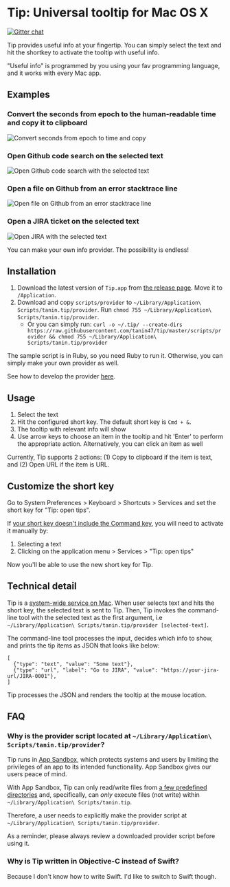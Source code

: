 Tip: Universal tooltip for Mac OS X
===================================================

[![Gitter chat](https://badges.gitter.im/gitterHQ/gitter.png)](https://gitter.im/tanin-tip/community#)

Tip provides useful info at your fingertip. You can simply select the text and hit the shortkey to activate the tooltip with useful info.

"Useful info" is programmed by you using your fav programming language, and it works with every Mac app.


Examples
---------

### Convert the seconds from epoch to the human-readable time and copy it to clipboard

![Convert seconds from epoch to time and copy](https://media.giphy.com/media/f952ZuRG9kqCoxGt8v/giphy.gif)

### Open Github code search on the selected text

![Open Github code search with the selected text](https://media.giphy.com/media/cjif6axsDr7tEaP0EF/giphy.gif)

### Open a file on Github from an error stacktrace line

![Open file on Github from an error stacktrace line](https://media.giphy.com/media/JSYWptFElQmDJOXzXO/giphy.gif)

### Open a JIRA ticket on the selected text

![Open JIRA with the selected text](https://media.giphy.com/media/H48pYa5PddvEY9MGP6/giphy.gif)

You can make your own info provider. The possibility is endless!



Installation
-------------

1. Download the latest version of `Tip.app` from [the release page](https://github.com/tanin47/tip/releases). Move it to `/Application`.
2. Download and copy `scripts/provider` to `~/Library/Application\ Scripts/tanin.tip/provider`. Run `chmod 755 ~/Library/Application\ Scripts/tanin.tip/provider`. 
    * Or you can simply run: `curl -o ~/.tip/ --create-dirs  https://raw.githubusercontent.com/tanin47/tip/master/scripts/provider && chmod 755 ~/Library/Application\ Scripts/tanin.tip/provider`

The sample script is in Ruby, so you need Ruby to run it. Otherwise, you can simply make your own provider as well.

See how to develop the provider [here](PROVIDER.md).


Usage
------

1. Select the text
2. Hit the configured short key. The default short key is `Cmd + &`.
3. The tooltip with relevant info will show
4. Use arrow keys to choose an item in the tooltip and hit 'Enter' to perform the appropriate action. Alternatively, you can click an item as well

Currently, Tip supports 2 actions: (1) Copy to clipboard if the item is text, and (2) Open URL if the item is URL.


Customize the short key
------------------------

Go to System Preferences > Keyboard > Shortcuts > Services and set the short key for "Tip: open tips".

If [your short key doesn't include the Command key](https://apple.stackexchange.com/questions/260683/keyboard-shortcut-for-service-only-works-after-i-manually-run-the-service), you will need to activate it manually by:

1. Selecting a text
2. Clicking on the application menu > Services > "Tip: open tips"

Now you'll be able to use the new short key for Tip.


Technical detail
-----------------

Tip is a [system-wide service on Mac](https://developer.apple.com/design/human-interface-guidelines/macos/extensions/services/). When user selects text and hits the short key, the selected text is sent to Tip. Then, Tip invokes the command-line tool with the selected text as the first argument, i.e `~/Library/Application\ Scripts/tanin.tip/provider [selected-text]`.

The command-line tool processes the input, decides which info to show, and prints the tip items as JSON that looks like below:

```
[
  {"type": "text", "value": "Some text"},
  {"type": "url", "label": "Go to JIRA", "value": "https://your-jira-url/JIRA-0001"},
]
```

Tip processes the JSON and renders the tooltip at the mouse location.


FAQ
----

### Why is the provider script located at `~/Library/Application\ Scripts/tanin.tip/provider`?

Tip runs in [App Sandbox](https://developer.apple.com/app-sandboxing/), which protects systems and users by limiting the privileges of an app to its intended functionality. App Sandbox gives our users peace of mind.

With App Sandbox, Tip can only read/write files from [a few predefined directories](https://developer.apple.com/library/archive/documentation/Security/Conceptual/AppSandboxDesignGuide/AppSandboxInDepth/AppSandboxInDepth.html) and, specifically, can *only* execute files (not write) within `~/Library/Application\ Scripts/tanin.tip`.

Therefore, a user needs to explicitly make the provider script at `~/Library/Application\ Scripts/tanin.tip/provider`.

As a reminder, please always review a downloaded provider script before using it.


### Why is Tip written in Objective-C instead of Swift?

Because I don't know how to write Swift. I'd like to switch to Swift though.
